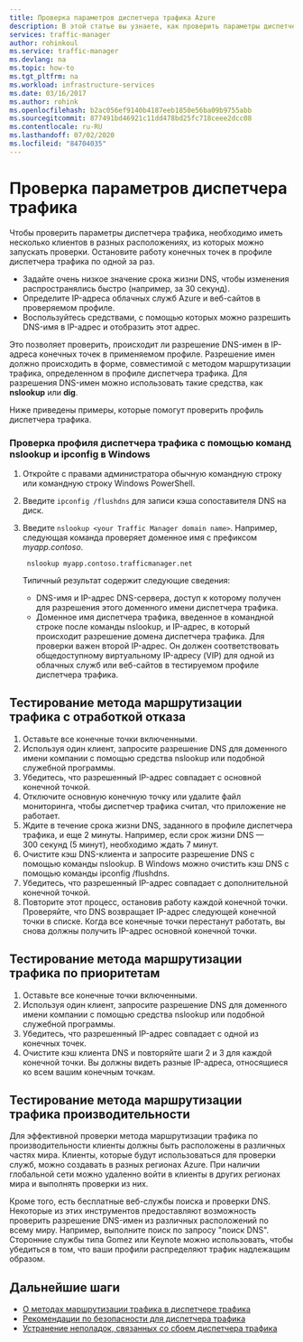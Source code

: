 ```yaml
---
title: Проверка параметров диспетчера трафика Azure
description: В этой статье вы узнаете, как проверить параметры диспетчера трафика и протестировать метод маршрутизации трафика.
services: traffic-manager
author: rohinkoul
ms.service: traffic-manager
ms.devlang: na
ms.topic: how-to
ms.tgt_pltfrm: na
ms.workload: infrastructure-services
ms.date: 03/16/2017
ms.author: rohink
ms.openlocfilehash: b2ac056ef9140b4187eeb1850e56ba09b9755abb
ms.sourcegitcommit: 877491bd46921c11dd478bd25fc718ceee2dcc08
ms.contentlocale: ru-RU
ms.lasthandoff: 07/02/2020
ms.locfileid: "84704035"
---
```

# <a name="verify-traffic-manager-settings"></a>Проверка параметров диспетчера трафика

Чтобы проверить параметры диспетчера трафика, необходимо иметь несколько клиентов в разных расположениях, из которых можно запускать проверки. Остановите работу конечных точек в профиле диспетчера трафика по одной за раз.

* Задайте очень низкое значение срока жизни DNS, чтобы изменения распространялись быстро (например, за 30 секунд).
* Определите IP-адреса облачных служб Azure и веб-сайтов в проверяемом профиле.
* Воспользуйтесь средствами, с помощью которых можно разрешить DNS-имя в IP-адрес и отобразить этот адрес.

Это позволяет проверить, происходит ли разрешение DNS-имен в IP-адреса конечных точек в применяемом профиле. Разрешение имен должно происходить в форме, совместимой с методом маршрутизации трафика, определенном в профиле диспетчера трафика. Для разрешения DNS-имен можно использовать такие средства, как **nslookup** или **dig**.

Ниже приведены примеры, которые помогут проверить профиль диспетчера трафика.

### <a name="check-traffic-manager-profile-using-nslookup-and-ipconfig-in-windows"></a>Проверка профиля диспетчера трафика с помощью команд nslookup и ipconfig в Windows

1. Откройте с правами администратора обычную командную строку или командную строку Windows PowerShell.
2. Введите `ipconfig /flushdns` для записи кэша сопоставителя DNS на диск.
3. Введите `nslookup <your Traffic Manager domain name>`. Например, следующая команда проверяет доменное имя с префиксом *myapp.contoso*.

        nslookup myapp.contoso.trafficmanager.net

    Типичный результат содержит следующие сведения:

    + DNS-имя и IP-адрес DNS-сервера, доступ к которому получен для разрешения этого доменного имени диспетчера трафика.
    + Доменное имя диспетчера трафика, введенное в командной строке после команды nslookup, и IP-адрес, в который происходит разрешение домена диспетчера трафика. Для проверки важен второй IP-адрес. Он должен соответствовать общедоступному виртуальному IP-адресу (VIP) для одной из облачных служб или веб-сайтов в тестируемом профиле диспетчера трафика.

## <a name="how-to-test-the-failover-traffic-routing-method"></a>Тестирование метода маршрутизации трафика с отработкой отказа

1. Оставьте все конечные точки включенными.
2. Используя один клиент, запросите разрешение DNS для доменного имени компании с помощью средства nslookup или подобной служебной программы.
3. Убедитесь, что разрешенный IP-адрес совпадает с основной конечной точкой.
4. Отключите основную конечную точку или удалите файл мониторинга, чтобы диспетчер трафика считал, что приложение не работает.
5. Ждите в течение срока жизни DNS, заданного в профиле диспетчера трафика, и еще 2 минуты. Например, если срок жизни DNS — 300 секунд (5 минут), необходимо ждать 7 минут.
6. Очистите кэш DNS-клиента и запросите разрешение DNS с помощью команды nslookup. В Windows можно очистить кэш DNS с помощью команды ipconfig /flushdns.
7. Убедитесь, что разрешенный IP-адрес совпадает с дополнительной конечной точкой.
8. Повторите этот процесс, остановив работу каждой конечной точки. Проверяйте, что DNS возвращает IP-адрес следующей конечной точки в списке. Когда все конечные точки перестанут работать, вы снова должны получить IP-адрес основной конечной точки.

## <a name="how-to-test-the-weighted-traffic-routing-method"></a>Тестирование метода маршрутизации трафика по приоритетам

1. Оставьте все конечные точки включенными.
2. Используя один клиент, запросите разрешение DNS для доменного имени компании с помощью средства nslookup или подобной служебной программы.
3. Убедитесь, что разрешенный IP-адрес совпадает с одной из конечных точек.
4. Очистите кэш клиента DNS и повторяйте шаги 2 и 3 для каждой конечной точки. Вы должны видеть разные IP-адреса, относящиеся ко всем вашим конечным точкам.

## <a name="how-to-test-the-performance-traffic-routing-method"></a>Тестирование метода маршрутизации трафика производительности

Для эффективной проверки метода маршрутизации трафика по производительности клиенты должны быть расположены в различных частях мира. Клиенты, которые будут использоваться для проверки служб, можно создавать в разных регионах Azure. При наличии глобальной сети можно удаленно войти в клиенты в других регионах мира и выполнять проверки из них.

Кроме того, есть бесплатные веб-службы поиска и проверки DNS. Некоторые из этих инструментов предоставляют возможность проверить разрешение DNS-имен из различных расположений по всему миру. Например, выполните поиск по запросу "поиск DNS". Сторонние службы типа Gomez или Keynote можно использовать, чтобы убедиться в том, что ваши профили распределяют трафик надлежащим образом.

## <a name="next-steps"></a>Дальнейшие шаги

* [О методах маршрутизации трафика в диспетчере трафика](traffic-manager-routing-methods.md)
* [Рекомендации по безопасности для диспетчера трафика](traffic-manager-performance-considerations.md)
* [Устранение неполадок, связанных со сбоем диспетчера трафика](traffic-manager-troubleshooting-degraded.md)
